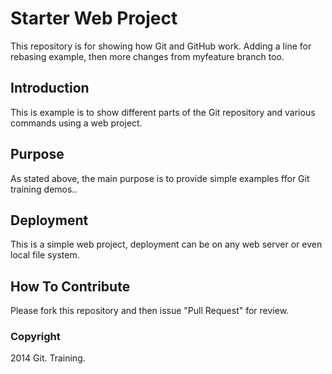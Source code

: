 # Starter Web Project

This repository is for showing how Git and GitHub work. Adding a line for rebasing example, then more changes from myfeature branch too.
## Introduction

This is example is to show different parts of the Git repository and various commands using a web project.

## Purpose

As stated above, the main purpose is to provide simple examples ffor Git training demos..

## Deployment

This is a simple web project, deployment can be on any web server or even local file system.

## How To Contribute

Please fork this repository and then issue "Pull Request" for review.

### Copyright

2014 Git. Training.